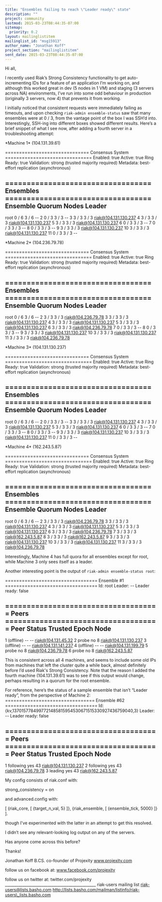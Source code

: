 ```yaml
---
title: "Ensembles failing to reach \"Leader ready\" state"
description: ""
project: community
lastmod: 2015-03-23T08:44:35-07:00
sitemap:
  priority: 0.2
layout: mailinglistitem
mailinglist_id: "msg15913"
author_name: "Jonathan Koff"
project_section: "mailinglistitem"
sent_date: 2015-03-23T08:44:35-07:00
---
```



Hi all,

I recently used Riak’s Strong Consistency functionality to get 
auto-incrementing IDs for a feature of an application I’m working on, and 
although this worked great in dev (5 nodes in 1 VM) and staging (3 servers 
across NA) environments, I’ve run into some odd behaviour in production 
(originally 3 servers, now 4) that prevents it from working.

I initially noticed that consistent requests were immediately failing as 
timeouts, and upon checking `riak-admin ensemble-status` saw that many 
ensembles were at 0 / 3, from the vantage point of the box I was SSH’d into. 
Interestingly, SSH-ing into different boxes showed different results. Here’s a 
brief snippet of what I see now, after adding a fourth server in a 
troubleshooting attempt:

\*Machine 1\* (104.131.39.61)

============================== Consensus System ===============================
Enabled: true
Active: true
Ring Ready: true
Validation: strong (trusted majority required)
Metadata: best-effort replication (asynchronous)

================================== Ensembles ==================================
 Ensemble Quorum Nodes Leader
-------------------------------------------------------------------------------
 root 0 / 6 3 / 6 --
 2 0 / 3 3 / 3 --
 3 3 / 3 3 / 3 riak@104.131.130.237
 4 3 / 3 3 / 3 riak@104.131.130.237
 5 3 / 3 3 / 3 riak@104.131.130.237
 6 0 / 3 3 / 3 --
 7 0 / 3 3 / 3 --
 8 0 / 3 3 / 3 --
 9 3 / 3 3 / 3 riak@104.131.130.237
 10 3 / 3 3 / 3 riak@104.131.130.237
 11 0 / 3 3 / 3 --

\*Machine 2\* (104.236.79.78)

============================== Consensus System ===============================
Enabled: true
Active: true
Ring Ready: true
Validation: strong (trusted majority required)
Metadata: best-effort replication (asynchronous)

================================== Ensembles ==================================
 Ensemble Quorum Nodes Leader
-------------------------------------------------------------------------------
 root 0 / 6 3 / 6 --
 2 3 / 3 3 / 3 riak@104.236.79.78
 3 3 / 3 3 / 3 riak@104.131.130.237
 4 3 / 3 3 / 3 riak@104.131.130.237
 5 3 / 3 3 / 3 riak@104.131.130.237
 6 3 / 3 3 / 3 riak@104.236.79.78
 7 0 / 3 3 / 3 --
 8 0 / 3 3 / 3 --
 9 3 / 3 3 / 3 riak@104.131.130.237
 10 3 / 3 3 / 3 riak@104.131.130.237
 11 3 / 3 3 / 3 riak@104.236.79.78

\*Machine 3\* (104.131.130.237)

============================== Consensus System ===============================
Enabled: true
Active: true
Ring Ready: true
Validation: strong (trusted majority required)
Metadata: best-effort replication (asynchronous)

================================== Ensembles ==================================
 Ensemble Quorum Nodes Leader
-------------------------------------------------------------------------------
 root 0 / 6 3 / 6 --
 2 0 / 3 3 / 3 --
 3 3 / 3 3 / 3 riak@104.131.130.237
 4 3 / 3 3 / 3 riak@104.131.130.237
 5 3 / 3 3 / 3 riak@104.131.130.237
 6 0 / 3 3 / 3 --
 7 0 / 3 3 / 3 --
 8 0 / 3 3 / 3 --
 9 3 / 3 3 / 3 riak@104.131.130.237
 10 3 / 3 3 / 3 riak@104.131.130.237
 11 0 / 3 3 / 3 --

\*Machine 4\* (162.243.5.87)

============================== Consensus System ===============================
Enabled: true
Active: true
Ring Ready: true
Validation: strong (trusted majority required)
Metadata: best-effort replication (asynchronous)

================================== Ensembles ==================================
 Ensemble Quorum Nodes Leader
-------------------------------------------------------------------------------
 root 0 / 6 3 / 6 --
 2 3 / 3 3 / 3 riak@104.236.79.78
 3 3 / 3 3 / 3 riak@104.131.130.237
 4 3 / 3 3 / 3 riak@104.131.130.237
 5 3 / 3 3 / 3 riak@104.131.130.237
 6 3 / 3 3 / 3 riak@104.236.79.78
 7 3 / 3 3 / 3 riak@162.243.5.87
 8 3 / 3 3 / 3 riak@162.243.5.87
 9 3 / 3 3 / 3 riak@104.131.130.237
 10 3 / 3 3 / 3 riak@104.131.130.237
 11 3 / 3 3 / 3 riak@104.236.79.78


Interestingly, Machine 4 has full quora for all ensembles except for root, 
while Machine 3 only sees itself as a leader.

Another interesting point is the output of `riak-admin ensemble-status root`:

================================= Ensemble #1 =================================
Id: root
Leader: --
Leader ready: false

==================================== Peers ====================================
 Peer Status Trusted Epoch Node
-------------------------------------------------------------------------------
 1 (offline) -- -- riak@104.131.45.32
 2 probe no 8 riak@104.131.130.237
 3 (offline) -- -- riak@104.131.141.237
 4 (offline) -- -- riak@104.131.199.79
 5 probe no 8 riak@104.236.79.78
 6 probe no 8 riak@162.243.5.87

This is consistent across all 4 machines, and seems to include some old IPs 
from machines that left the cluster quite a while back, almost definitely 
before I’d used Riak's Strong Consistency. Note that the reason I added the 
fourth machine (104.131.39.61) was to see if this output would change, perhaps 
resulting in a quorum for the root ensemble.

For reference, here’s the status of a sample ensemble that isn’t “Leader 
ready”, from the perspective of Machine 2:
================================ Ensemble #62 =================================
Id: {kv,1370157784997721485815954530671515330927436759040,3}
Leader: --
Leader ready: false

==================================== Peers ====================================
 Peer Status Trusted Epoch Node
-------------------------------------------------------------------------------
 1 following yes 43 riak@104.131.130.237
 2 following yes 43 riak@104.236.79.78
 3 leading yes 43 riak@162.243.5.87


My config consists of riak.conf with:

strong\_consistency = on

and advanced.config with:

[
 {riak\_core,
 [
 {target\_n\_val, 5}
 ]},
 {riak\_ensemble,
 [
 {ensemble\_tick, 5000}
 ]}
].

though I’ve experimented with the latter in an attempt to get this resolved.

I didn’t see any relevant-looking log output on any of the servers.

Has anyone come across this before?

Thanks!

Jonathan Koff B.CS.
co-founder of Projexity
www.projexity.com 

follow us on facebook at: www.facebook.com/projexity 

follow us on twitter at: twitter.com/projexity 
\_\_\_\_\_\_\_\_\_\_\_\_\_\_\_\_\_\_\_\_\_\_\_\_\_\_\_\_\_\_\_\_\_\_\_\_\_\_\_\_\_\_\_\_\_\_\_
riak-users mailing list
riak-users@lists.basho.com
http://lists.basho.com/mailman/listinfo/riak-users\_lists.basho.com

